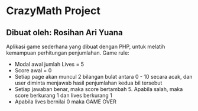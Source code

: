 # CrazyMath Project
## Dibuat oleh: Rosihan Ari Yuana

Aplikasi game sederhana yang dibuat dengan PHP, untuk melatih kemampuan perhitungan penjumlahan.
Game rule:
* Modal awal jumlah Lives = 5
* Score awal = 0
* Setiap page akan muncul 2 bilangan bulat antara 0 - 10 secara acak, dan user diminta menjawab hasil penjumlahan kedua bil tersebut
* Setiap jawaban benar, maka score bertambah 5. Apabila salah, maka score berkurang 1 dan lives berkurang 1
* Apabila lives bernilai 0 maka GAME OVER
